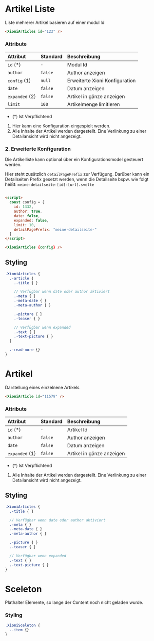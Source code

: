 # Artikel Liste

Liste mehrerer Artikel basieren auf einer modul Id

```HTML
<XioniArticles id="123" />
```

### Attribute

| Attribut       | Standard | Beschreibung                   |
| :------------- | :------- | :----------------------------- |
| `id` (\*)      | `-`      | Modul Id                       |
| `author`       | `false`  | Author anzeigen                |
| `config` (1)   | `null`   | Erweiterte Xioni Konfiguration |
| `date`         | `false`  | Datum anzeigen                 |
| `expanded` (2) | `false`  | Artikel in gänze anzeigen      |
| `limit`        | `100`    | Artikelmenge limitieren        |

- (\*) Ist Verpflichtend

1. Hier kann eine Konfiguration eingespielt werden.
2. Alle Inhalte der Artikel werden dargestellt. Eine Verlinkung zu einer Detailansicht wird nicht angezeigt.

### 2. Erweiterte Konfiguration

Die Artikelliste kann optional über ein Konfigurationsmodel gesteuert werden.

Hier steht zusätzlich `detailPagePrefix` zur Verfügung. Darüber kann ein Detailseiten Prefix gesetzt werden, wenn die Detailseite bspw. wie folgt heißt: `meine-detailseite-[id]-[url].svelte`

```HTML

<script>
  const config = {
    id: 1332,
    author: true,
    date: false,
    expanded: false,
    limit: 10,
    detailPagePrefix: "meine-detailseite-"
  }
</script>

<XioniArticles {config} />
```

## Styling

```SCSS
.XioniArticles {
  .-article {
    .-title { }

    // Verfügbar wenn date oder author aktiviert
    .-meta { }
    .-meta-date { }
    .-meta-author { }

    .-picture { }
    .-teaser { }

    // Verfügbar wenn expanded
    .-text { }
    .-text-picture { }
  }

  .-read-more {}
}
```

# Artikel

Darstellung eines einzelnene Artikels

```HTML
<XioniArticle id="11579" />
```

### Attribute

| Attribut       | Standard | Beschreibung              |
| :------------- | :------- | :------------------------ |
| `id` (\*)      | `-`      | Artikel Id                |
| `author`       | `false`  | Author anzeigen           |
| `date`         | `false`  | Datum anzeigen            |
| `expanded` (1) | `false`  | Artikel in gänze anzeigen |

- (\*) Ist Verpflichtend

1. Alle Inhalte der Artikel werden dargestellt. Eine Verlinkung zu einer Detailansicht wird nicht angezeigt.

## Styling

```SCSS
.XioniArticles {
  .-title { }

  // Verfügbar wenn date oder author aktiviert
  .-meta { }
  .-meta-date { }
  .-meta-author { }

  .-picture { }
  .-teaser { }

  // Verfügbar wenn expanded
  .-text { }
  .-text-picture { }
}
```

# Sceleton

Plathalter Elemente, so lange der Content noch nicht geladen wurde.

### Styling

```SCSS
.XioniSceleton {
  .-item {}
}
```
